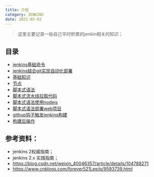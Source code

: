 ```yaml
---
title: 介绍
category: JENKINS
date: 2021-05-02
---
```


> 这里主要记录一些自己平时积累的jenkin相关的知识；

## 目录

- [jenkins基础命令](05_jenkins基础命令.md)
- [jenkins结合git实现自动化部署](10_jenkins结合git实现自动化部署.md)
- [基础知识](15_基础知识.md)
- [节点](20_节点.md)
- [脚本式语法](25_脚本式语法.md)
- [脚本式流水线拉取代码](30_脚本式流水线拉取代码.md)
- [脚本式语法使用nodejs](35_脚本式语法使用nodejs.md)
- [脚本式语法部署web项目](40_脚本式语法部署web项目.md)
- [githup钩子触发jenkins构建](45_githup钩子触发jenkins构建.md)
- [构建后操作](50_构建后操作.md)

## 参考资料：

- jenkins 2权威指南；
- jenkins 2.x 实践指南；
- https://blog.csdn.net/weixin_40046357/article/details/104788271
- https://www.cnblogs.com/forever521Lee/p/9593739.html
